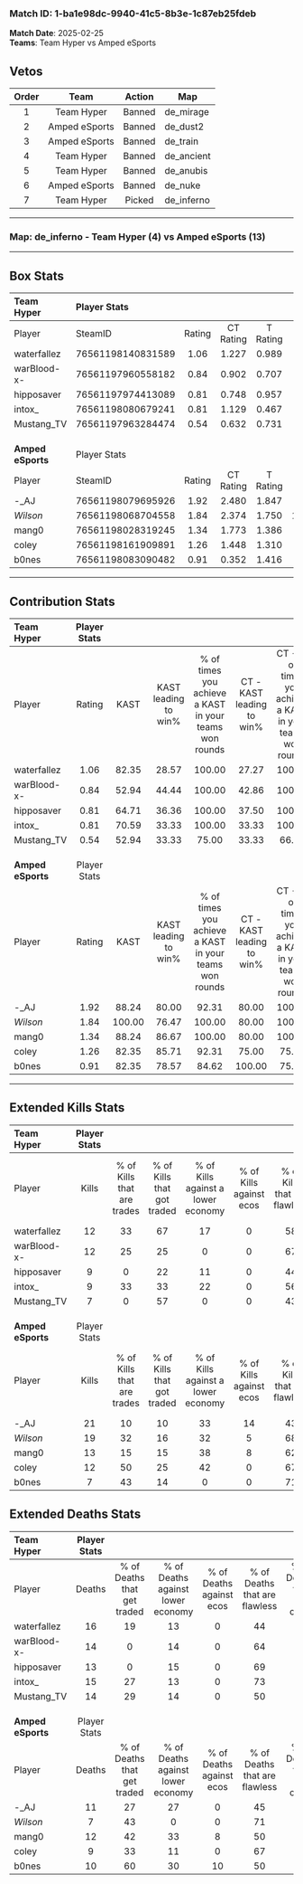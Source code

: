 ### Match ID: 1-ba1e98dc-9940-41c5-8b3e-1c87eb25fdeb  
**Match Date**: 2025-02-25  
**Teams**: Team Hyper vs Amped eSports  

## Vetos  

| Order | Team | Action | Map |
| :---: | :--: | :----: | --- |
| 1 | Team Hyper | Banned | de_mirage |
| 2 | Amped eSports | Banned | de_dust2 |
| 3 | Amped eSports | Banned | de_train |
| 4 | Team Hyper | Banned | de_ancient |
| 5 | Team Hyper | Banned | de_anubis |
| 6 | Amped eSports | Banned | de_nuke |
| 7 | Team Hyper | Picked | de_inferno |

---  

### **Map**: de_inferno - Team Hyper (4) vs Amped eSports (13)  
---  

## Box Stats  

| **Team Hyper**    | Player Stats      |        |           |          |        |       |       |         |        |      |     |
| :- | :- | :-: | :-: | :-: | :-: | :-: | :-: | :-: | :-: | :-: | :-: |
| Player            | SteamID           | Rating | CT Rating | T Rating |  KAST  |  ADR  | Kills | Assists | Deaths | K/D  | HS% |
| waterfallez       | 76561198140831589 |  1.06  |   1.227   |  0.989   | 82.35  | 83.8  |  12   |    4    |   16   | 0.75 | 50  |
| warBlood-x-       | 76561197960558182 |  0.84  |   0.902   |  0.707   | 52.94  | 68.6  |  12   |    1    |   14   | 0.86 | 50  |
| hipposaver        | 76561197974413089 |  0.81  |   0.748   |  0.957   | 64.71  | 66.9  |   9   |    2    |   13   | 0.69 | 66  |
| intox_            | 76561198080679241 |  0.81  |   1.129   |  0.467   | 70.59  | 67.4  |   9   |    5    |   15   | 0.60 | 11  |
| Mustang_TV        | 76561197963284474 |  0.54  |   0.632   |  0.731   | 52.94  | 49.7  |   7   |    2    |   14   | 0.50 | 28  |
|                   |                   |        |           |          |        |       |       |         |        |      |     |
|                   |                   |        |           |          |        |       |       |         |        |      |     |
|                   |                   |        |           |          |        |       |       |         |        |      |     |
| **Amped eSports** | Player Stats      |        |           |          |        |       |       |         |        |      |     |
| Player            | SteamID           | Rating | CT Rating | T Rating |  KAST  |  ADR  | Kills | Assists | Deaths | K/D  | HS% |
| -_AJ              | 76561198079695926 |  1.92  |   2.480   |  1.847   | 88.24  | 143.6 |  21   |    5    |   11   | 1.91 | 47  |
| _Wilson_          | 76561198068704558 |  1.84  |   2.374   |  1.750   | 100.00 | 88.2  |  19   |    3    |   7    | 2.71 | 57  |
| mang0             | 76561198028319245 |  1.34  |   1.773   |  1.386   | 88.24  | 93.7  |  13   |    9    |   12   | 1.08 | 53  |
| coley             | 76561198161909891 |  1.26  |   1.448   |  1.310   | 82.35  | 72.1  |  12   |    6    |   9    | 1.33 | 33  |
| b0nes             | 76561198083090482 |  0.91  |   0.352   |  1.416   | 82.35  | 56.3  |   7   |    5    |   10   | 0.70 | 85  |
---  

## Contribution Stats  

| **Team Hyper**    | Player Stats |        |                      |                                                        |                           |                                                             |                          |                                                            |
| :- | :-: | :-: | :-: | :-: | :-: | :-: | :-: | :-: |
| Player            |    Rating    |  KAST  | KAST leading to win% | % of times you achieve a KAST in your teams won rounds | CT - KAST leading to win% | CT - % of times you achieve a KAST in your teams won rounds | T - KAST leading to win% | T - % of times you achieve a KAST in your teams won rounds |
| waterfallez       |     1.06     | 82.35  |        28.57         |                         100.00                         |           27.27           |                           100.00                            |          33.33           |                           100.00                           |
| warBlood-x-       |     0.84     | 52.94  |        44.44         |                         100.00                         |           42.86           |                           100.00                            |          50.00           |                           100.00                           |
| hipposaver        |     0.81     | 64.71  |        36.36         |                         100.00                         |           37.50           |                           100.00                            |          33.33           |                           100.00                           |
| intox_            |     0.81     | 70.59  |        33.33         |                         100.00                         |           33.33           |                           100.00                            |          33.33           |                           100.00                           |
| Mustang_TV        |     0.54     | 52.94  |        33.33         |                         75.00                          |           33.33           |                            66.67                            |          33.33           |                           100.00                           |
|                   |              |        |                      |                                                        |                           |                                                             |                          |                                                            |
|                   |              |        |                      |                                                        |                           |                                                             |                          |                                                            |
|                   |              |        |                      |                                                        |                           |                                                             |                          |                                                            |
| **Amped eSports** | Player Stats |        |                      |                                                        |                           |                                                             |                          |                                                            |
| Player            |    Rating    |  KAST  | KAST leading to win% | % of times you achieve a KAST in your teams won rounds | CT - KAST leading to win% | CT - % of times you achieve a KAST in your teams won rounds | T - KAST leading to win% | T - % of times you achieve a KAST in your teams won rounds |
| -_AJ              |     1.92     | 88.24  |        80.00         |                         92.31                          |           80.00           |                           100.00                            |          80.00           |                           88.89                            |
| _Wilson_          |     1.84     | 100.00 |        76.47         |                         100.00                         |           80.00           |                           100.00                            |          75.00           |                           100.00                           |
| mang0             |     1.34     | 88.24  |        86.67         |                         100.00                         |           80.00           |                           100.00                            |          90.00           |                           100.00                           |
| coley             |     1.26     | 82.35  |        85.71         |                         92.31                          |           75.00           |                            75.00                            |          90.00           |                           100.00                           |
| b0nes             |     0.91     | 82.35  |        78.57         |                         84.62                          |          100.00           |                            75.00                            |          72.73           |                           88.89                            |
---  

## Extended Kills Stats  

| **Team Hyper**    | Player Stats |                            |                            |                                    |                         |                              |                                 |                                       |                    |           |
| :- | :-: | :-: | :-: | :-: | :-: | :-: | :-: | :-: | :-: | :-: |
| Player            |    Kills     | % of Kills that are trades | % of Kills that got traded | % of Kills against a lower economy | % of Kills against ecos | % of Kills that are flawless | % of Kills that are close duels | % of Kills that are assisted by flash | Pistol Round Kills | AWP Kills |
| waterfallez       |      12      |             33             |             67             |                 17                 |            0            |              58              |               17                |                   0                   |         1          |     1     |
| warBlood-x-       |      12      |             25             |             25             |                 0                  |            0            |              67              |               25                |                   0                   |         1          |     0     |
| hipposaver        |      9       |             0              |             22             |                 11                 |            0            |              44              |               22                |                   0                   |         2          |     0     |
| intox_            |      9       |             33             |             33             |                 22                 |            0            |              56              |               11                |                   0                   |         0          |     0     |
| Mustang_TV        |      7       |             0              |             57             |                 0                  |            0            |              43              |               14                |                   0                   |         0          |     0     |
|                   |              |                            |                            |                                    |                         |                              |                                 |                                       |                    |           |
|                   |              |                            |                            |                                    |                         |                              |                                 |                                       |                    |           |
|                   |              |                            |                            |                                    |                         |                              |                                 |                                       |                    |           |
| **Amped eSports** | Player Stats |                            |                            |                                    |                         |                              |                                 |                                       |                    |           |
| Player            |    Kills     | % of Kills that are trades | % of Kills that got traded | % of Kills against a lower economy | % of Kills against ecos | % of Kills that are flawless | % of Kills that are close duels | % of Kills that are assisted by flash | Pistol Round Kills | AWP Kills |
| -_AJ              |      21      |             10             |             10             |                 33                 |           14            |              43              |                5                |                   0                   |         1          |     0     |
| _Wilson_          |      19      |             32             |             16             |                 32                 |            5            |              68              |                5                |                   5                   |         6          |     0     |
| mang0             |      13      |             15             |             15             |                 38                 |            8            |              62              |                0                |                   8                   |         2          |     0     |
| coley             |      12      |             50             |             25             |                 42                 |            0            |              67              |                0                |                   0                   |         0          |     1     |
| b0nes             |      7       |             43             |             14             |                 0                  |            0            |              71              |                0                |                  14                   |         1          |     0     |
## Extended Deaths Stats  

| **Team Hyper**    | Player Stats |                             |                                   |                          |                               |                            |                           |               |
| :- | :-: | :-: | :-: | :-: | :-: | :-: | :-: | :-: |
| Player            |    Deaths    | % of Deaths that get traded | % of Deaths against lower economy | % of Deaths against ecos | % of Deaths that are flawless | % of Deaths that are close | % of Deaths while blinded | Deaths to AWP |
| waterfallez       |      16      |             19              |                13                 |            0             |              44               |             6              |             0             |       0       |
| warBlood-x-       |      14      |              0              |                14                 |            0             |              64               |             0              |             7             |       0       |
| hipposaver        |      13      |              0              |                15                 |            0             |              69               |             0              |             8             |       1       |
| intox_            |      15      |             27              |                13                 |            0             |              73               |             7              |             7             |       0       |
| Mustang_TV        |      14      |             29              |                14                 |            0             |              50               |             0              |             0             |       0       |
|                   |              |                             |                                   |                          |                               |                            |                           |               |
|                   |              |                             |                                   |                          |                               |                            |                           |               |
|                   |              |                             |                                   |                          |                               |                            |                           |               |
| **Amped eSports** | Player Stats |                             |                                   |                          |                               |                            |                           |               |
| Player            |    Deaths    | % of Deaths that get traded | % of Deaths against lower economy | % of Deaths against ecos | % of Deaths that are flawless | % of Deaths that are close | % of Deaths while blinded | Deaths to AWP |
| -_AJ              |      11      |             27              |                27                 |            0             |              45               |             27             |             0             |       0       |
| _Wilson_          |      7       |             43              |                 0                 |            0             |              71               |             29             |             0             |       0       |
| mang0             |      12      |             42              |                33                 |            8             |              50               |             8              |             0             |       1       |
| coley             |      9       |             33              |                11                 |            0             |              67               |             11             |             0             |       0       |
| b0nes             |      10      |             60              |                30                 |            10            |              50               |             20             |             0             |       0       |

